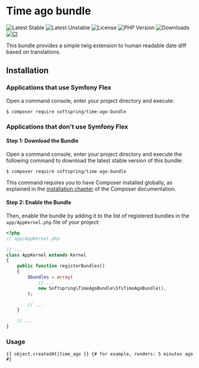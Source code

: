 # Time ago bundle

![Latest Stable](https://img.shields.io/packagist/v/softspring/time-ago-bundle?label=stable&style=flat-square)
![Latest Unstable](https://img.shields.io/packagist/v/softspring/time-ago-bundle?label=unstable&style=flat-square&include_prereleases)
![License](https://img.shields.io/packagist/l/softspring/time-ago-bundle?style=flat-square)
![PHP Version](https://img.shields.io/packagist/dependency-v/softspring/time-ago-bundle/php?style=flat-square)
![Downloads](https://img.shields.io/packagist/dt/softspring/time-ago-bundle?style=flat-square)
[![CI](https://img.shields.io/github/actions/workflow/status/softspring/time-ago-bundle/php.yml?branch=5.3&style=flat-square&label=CI)](https://github.com/softspring/time-ago-bundle/actions/workflows/php.yml)

This bundle provides a simple twig extension to human readable date diff based on translations.

## Installation

### Applications that use Symfony Flex

Open a command console, enter your project directory and execute:

```console
$ composer require softspring/time-ago-bundle
```

### Applications that don't use Symfony Flex

#### Step 1: Download the Bundle

Open a command console, enter your project directory and execute the
following command to download the latest stable version of this bundle:

```console
$ composer require softspring/time-ago-bundle
```

This command requires you to have Composer installed globally, as explained
in the [installation chapter](https://getcomposer.org/doc/00-intro.md)
of the Composer documentation.

#### Step 2: Enable the Bundle

Then, enable the bundle by adding it to the list of registered bundles
in the `app/AppKernel.php` file of your project:

```php
<?php
// app/AppKernel.php

// ...
class AppKernel extends Kernel
{
    public function registerBundles()
    {
        $bundles = array(
            // ...
            new Softspring\TimeAgoBundle\SfsTimeAgoBundle(),
        );

        // ...
    }

    // ...
}
```

### Usage

```twig
{{ object.createdAt|time_ago }} {# for example, renders: 5 minutes ago #}
```

